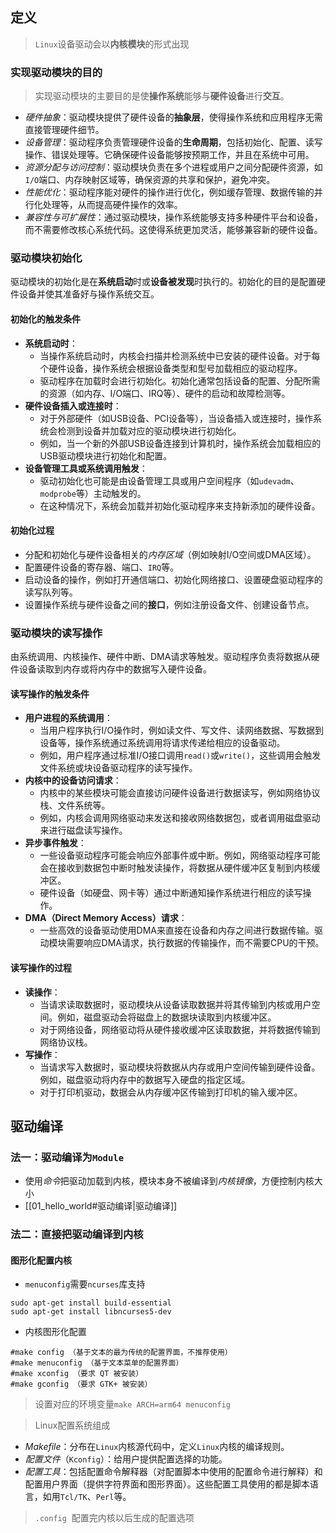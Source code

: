 ## 定义
> `Linux`设备驱动会以**内核模块**的形式出现

### 实现驱动模块的目的
> 实现驱动模块的主要目的是使**操作系统**能够与**硬件设备**进行**交互**。

- *硬件抽象*：驱动模块提供了硬件设备的**抽象层**，使得操作系统和应用程序无需直接管理硬件细节。
- *设备管理*：驱动程序负责管理硬件设备的**生命周期**，包括初始化、配置、读写操作、错误处理等。它确保硬件设备能够按预期工作，并且在系统中可用。
- *资源分配与访问控制*：驱动模块负责在多个进程或用户之间分配硬件资源，如`I/O`端口、内存映射区域等，确保资源的共享和保护，避免冲突。
- *性能优化*：驱动程序能对硬件的操作进行优化，例如缓存管理、数据传输的并行化处理等，从而提高硬件操作的效率。
- *兼容性与可扩展性*：通过驱动模块，操作系统能够支持多种硬件平台和设备，而不需要修改核心系统代码。这使得系统更加灵活，能够兼容新的硬件设备。
### 驱动模块初始化
驱动模块的初始化是在**系统启动**时或**设备被发现**时执行的。初始化的目的是配置硬件设备并使其准备好与操作系统交互。
#### 初始化的触发条件
- **系统启动时**：
  - 当操作系统启动时，内核会扫描并检测系统中已安装的硬件设备。对于每个硬件设备，操作系统会根据设备类型和型号加载相应的驱动程序。
  - 驱动程序在加载时会进行初始化。初始化通常包括设备的配置、分配所需的资源（如内存、I/O端口、IRQ等）、硬件的启动和故障检测等。
- **硬件设备插入或连接时**：
  - 对于外部硬件（如USB设备、PCI设备等），当设备插入或连接时，操作系统会检测到设备并加载对应的驱动模块进行初始化。
  - 例如，当一个新的外部USB设备连接到计算机时，操作系统会加载相应的USB驱动模块进行初始化和配置。
- **设备管理工具或系统调用触发**：
  - 驱动初始化也可能是由设备管理工具或用户空间程序（如`udevadm`、`modprobe`等）主动触发的。
  - 在这种情况下，系统会加载并初始化驱动程序来支持新添加的硬件设备。
#### 初始化过程
- 分配和初始化与硬件设备相关的*内存区域*（例如映射I/O空间或DMA区域）。
- 配置硬件设备的寄存器、端口、`IRQ`等。
- 启动设备的操作，例如打开通信端口、初始化网络接口、设置硬盘驱动程序的读写队列等。
- 设置操作系统与硬件设备之间的**接口**，例如注册设备文件、创建设备节点。
### 驱动模块的读写操作
由系统调用、内核操作、硬件中断、DMA请求等触发。驱动程序负责将数据从硬件设备读取到内存或将内存中的数据写入硬件设备。
#### 读写操作的触发条件
- **用户进程的系统调用**：
  - 当用户程序执行I/O操作时，例如读文件、写文件、读网络数据、写数据到设备等，操作系统通过系统调用将请求传递给相应的设备驱动。
  - 例如，用户程序通过标准I/O接口调用`read()`或`write()`，这些调用会触发文件系统或块设备驱动程序的读写操作。
- **内核中的设备访问请求**：
  - 内核中的某些模块可能会直接访问硬件设备进行数据读写，例如网络协议栈、文件系统等。
  - 例如，内核会调用网络驱动来发送和接收网络数据包，或者调用磁盘驱动来进行磁盘读写操作。
- **异步事件触发**：
  - 一些设备驱动程序可能会响应外部事件或中断。例如，网络驱动程序可能会在接收到数据包中断时触发读操作，将数据从硬件缓冲区复制到内核缓冲区。
  - 硬件设备（如硬盘、网卡等）通过中断通知操作系统进行相应的读写操作。
- **DMA（Direct Memory Access）请求**：
  - 一些高效的设备驱动使用DMA来直接在设备和内存之间进行数据传输。驱动模块需要响应DMA请求，执行数据的传输操作，而不需要CPU的干预。

#### 读写操作的过程
- **读操作**：
  - 当请求读取数据时，驱动模块从设备读取数据并将其传输到内核或用户空间。例如，磁盘驱动会将磁盘上的数据块读取到内核缓冲区。
  - 对于网络设备，网络驱动将从硬件接收缓冲区读取数据，并将数据传输到网络协议栈。
- **写操作**：
  - 当请求写入数据时，驱动模块将数据从内存或用户空间传输到硬件设备。例如，磁盘驱动将内存中的数据写入硬盘的指定区域。
  - 对于打印机驱动，数据会从内存缓冲区传输到打印机的输入缓冲区。
## 驱动编译
### 法一：驱动编译为`Module`
- 使用*命令*把驱动加载到内核，模块本身不被编译到*内核镜像*，方便控制内核大小
- [[01_hello_world#驱动编译|驱动编译]]
### 法二：直接把驱动编译到内核
#### 图形化配置内核
- `menuconfig`需要`ncurses`库支持
```shell
sudo apt-get install build-essential
sudo apt-get install libncurses5-dev
```

- 内核图形化配置
```shell
#make config （基于文本的最为传统的配置界面，不推荐使用）
#make menuconfig （基于文本菜单的配置界面）
#make xconfig （要求 QT 被安装）
#make gconfig （要求 GTK+ 被安装）
```
> 设置对应的环境变量`make ARCH=arm64 menuconfig`

> Linux配置系统组成
- *Makefile*：分布在`Linux`内核源代码中，定义`Linux`内核的编译规则。
- *配置文件*（`Kconfig`）：给用户提供配置选择的功能。
- *配置工具*：包括配置命令解释器（对配置脚本中使用的配置命令进行解释）和配置用户界面（提供字符界面和图形界面）。这些配置工具使用的都是脚本语言，如用`Tcl/TK`、`Perl`等。

> `.config`  配置完内核以后生成的配置选项